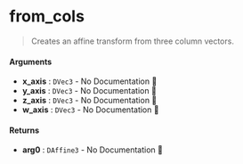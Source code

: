 # from\_cols

>  Creates an affine transform from three column vectors.

#### Arguments

- **x\_axis** : `DVec3` \- No Documentation 🚧
- **y\_axis** : `DVec3` \- No Documentation 🚧
- **z\_axis** : `DVec3` \- No Documentation 🚧
- **w\_axis** : `DVec3` \- No Documentation 🚧

#### Returns

- **arg0** : `DAffine3` \- No Documentation 🚧